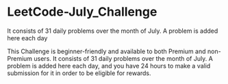 # LeetCode-July_Challenge
It consists of 31 daily problems over the month of July. A problem is added here each day

This Challenge is beginner-friendly and available to both Premium and non-Premium users. It consists of 31 daily problems over the month of July. A problem is added here each day, and you have 24 hours to make a valid submission for it in order to be eligible for rewards.
